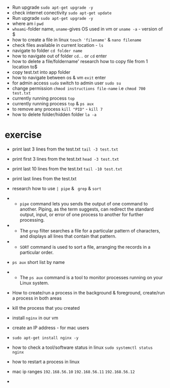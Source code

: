 - Run upgrade `sudo apt-get upgrade -y`
- check internet conectivity  `sudo apt-get update`
- Run upgrade `sudo apt-get upgrade -y`
- where am i `pwd`
- `whoami`-folder name, `uname`-gives OS used in vm or `uname -a` - version of $
- how to create a file in linux `touch 'filename'` & `nano filename`
- check files available in current location - `ls`
- navigate to folder `cd folder name`
- how to navigate out of folder `cd..` or `cd` enter
- how to delete a file/foldername' research how to copy file from 1 location to$
- copy test.txt into app folder
- how to navigate between os & vm `exit` enter
- for admin access `sudo` switch to admin user `sudo su`
- change permission `chmod instructions file-name` i.e `chmod 700 test.txt`
- currently running process `top`
- currently running process `top` & `ps aux`
- to remove any process `kill "PID"` - `kill 7`
- how to delete folder/hidden folder `la -a`



# exercise
- print last 3 lines from the test.txt
`tail -3 test.txt`
- print first 3 lines from the test.txt
`head -3 test.txt`
- print last 10 lines from the test.txt
`tail -10 test.txt`
- print last lines from the test.txt
- research how to use `| pipe` & ` grep` & `sort`
- - `pipe` command lets you sends the output of one command to another. Piping, as the term suggests, can redirect the standard output, input, or error of one process to another for further processing.
- - The `grep` filter searches a file for a particular pattern of characters, and displays all lines that contain that pattern.
- - `SORT` command is used to sort a file, arranging the records in a particular order. 
- `ps aux` short list by name
- - The `ps aux` command is a tool to monitor processes running on your Linux system.
- How to create/run a process in the background & foreground, create/run a process in both areas
- kill the process that you created


- install `nginx` in our vm
- create an IP address - for mac users
- `sudo apt-get install nginx -y`
- how to check a tool/software status in linux `sudo systemctl status nginx`
- how to restart a process in linux 
- mac ip ranges `192.168.56.10` `192.168.56.11` `192.168.56.12`
- 